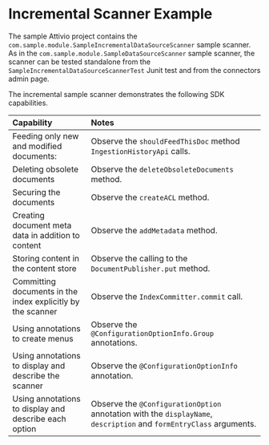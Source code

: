 # Incremental Scanner Example

The sample Attivio project contains the `com.sample.module.SampleIncrementalDataSourceScanner` sample scanner. As in the `com.sample.module.SampleDataSourceScanner` sample scanner, the scanner can be tested standalone from the `SampleIncrementalDataSourceScannerTest` Junit test and from the connectors admin page. 

The incremental sample scanner demonstrates the following SDK capabilities.

| Capability | Notes |
| :--- | :--- |
| Feeding only new and modified documents: | Observe the `shouldFeedThisDoc` method `IngestionHistoryApi` calls. |
| Deleting obsolete documents | Observe the `deleteObsoleteDocuments` method. |
| Securing the documents | Observe the `createACL` method. |
| Creating document meta data in addition to content | Observe the `addMetadata` method. |
| Storing content in the content store | Observe the calling to the `DocumentPublisher.put` method. |
| Committing documents in the index explicitly by the scanner | Observe the `IndexCommitter.commit` call. |
| Using annotations to create menus | Observe the `@ConfigurationOptionInfo.Group` annotations. |
| Using annotations to display and describe the scanner | Observe the `@ConfigurationOptionInfo` annotation. |
| Using annotations to display and describe each option | Observe the `@ConfigurationOption` annotation with the `displayName`, `description` and `formEntryClass` arguments. |



















